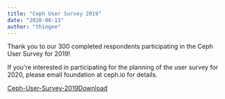```yaml
---
title: "Ceph User Survey 2019"
date: "2020-08-13"
author: "thingee"
---
```


Thank you to our 300 completed respondents participating in the Ceph User Survey for 2019!

If you're interested in participating for the planning of the user survey for 2020, please email foundation at ceph.io for details.

[Ceph-User-Survey-2019](https://ceph.io/wp-content/uploads/2020/08/Ceph-User-Survey-2019.pdf)[Download](https://ceph.io/wp-content/uploads/2020/08/Ceph-User-Survey-2019.pdf)
